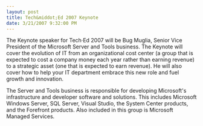 ```yaml
---
layout: post
title: Tech&middot;Ed 2007 Keynote
date: 3/21/2007 9:32:00 PM
---
```


The Keynote speaker for Tech·Ed 2007 will be Bug Muglia, Senior Vice President of the Microsoft Server and Tools business. The Keynote will cover the evolution of IT from an organizational cost center (a group that is expected to cost a company money each year rather than earning revenue) to a strategic asset (one that is expected to earn revenue). He will also cover how to help your IT department embrace this new role and fuel growth and innovation.

The Server and Tools business is responsible for developing Microsoft's infrastructure and developer software and solutions. This includes Microsoft Windows Server, SQL Server, Visual Studio, the System Center products, and the Forefront products. Also included in this group is Microsoft Managed Services.
